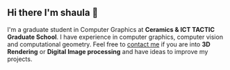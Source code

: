 ## Hi there I'm shaula 👋

I'm a graduate student in Computer Graphics at <b>Ceramics & ICT TACTIC Graduate School</b>.
I have experience in computer graphics, computer vision and computational geometry.
Feel free to <a href = "mailto: louiswilhelmrs@gmail.com">contact me</a> if you are into <b>3D Rendering</b> or <b>Digital Image processing</b> and have ideas to improve my projects.
<!--
**sh4ul4/sh4ul4** is a ✨ _special_ ✨ repository because its `README.md` (this file) appears on your GitHub profile.

Here are some ideas to get you started:

- 🔭 I’m currently working on ...
- 🌱 I’m currently learning ...
- 👯 I’m looking to collaborate on ...
- 🤔 I’m looking for help with ...
- 💬 Ask me about ...
- 📫 How to reach me: ...
- 😄 Pronouns: ...
- ⚡ Fun fact: ...
-->
